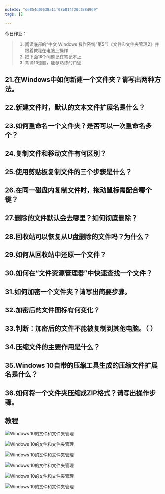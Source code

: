 ```yaml
---
noteId: "de854d00638a11f08b014f20c158d969"
tags: []

---
```


今日作业：
> 1. 阅读底部的“中文 Windows 操作系统”第5节《文件和文件夹管理2》并跟着教程在电脑上操作
> 2. 把下面16个问题记在笔记本上
> 3. 背诵16道题，能够熟练的口述


## 21.在Windows中如何新建一个文件夹？请写出两种方法。
## 22.新建文件时，默认的文本文件扩展名是什么？
## 23.如何重命名一个文件夹？是否可以一次重命名多个？

## 24.复制文件和移动文件有何区别？
## 25.使用剪贴板复制文件的三个步骤是什么？
## 26.在同一磁盘内复制文件时，拖动鼠标需配合哪个键？

## 27.删除的文件默认会去哪里？如何彻底删除？
## 28.回收站可以恢复从U盘删除的文件吗？为什么？
## 29.如何从回收站中还原一个文件？

## 30.如何在“文件资源管理器”中快速查找一个文件？
## 31.如何加密一个文件夹？请写出简要步骤。
## 32.加密后的文件图标有何变化？
## 33.判断：加密后的文件不能被复制到其他电脑。（  ）

## 34.压缩文件的主要作用是什么？
## 35.Windows 10自带的压缩工具生成的压缩文件扩展名是什么？
## 36.如何将一个文件夹压缩成ZIP格式？请写出操作步骤。

## 教程

![Windows 10的文件和文件夹管理](../../windows10/images/65.jpeg)

![Windows 10的文件和文件夹管理](../../windows10/images/66.jpeg)

![Windows 10的文件和文件夹管理](../../windows10/images/67.jpeg)

![Windows 10的文件和文件夹管理](../../windows10/images/68.jpeg)

![Windows 10的文件和文件夹管理](../../windows10/images/69.jpeg)

![Windows 10的文件和文件夹管理](../../windows10/images/70.jpeg)

